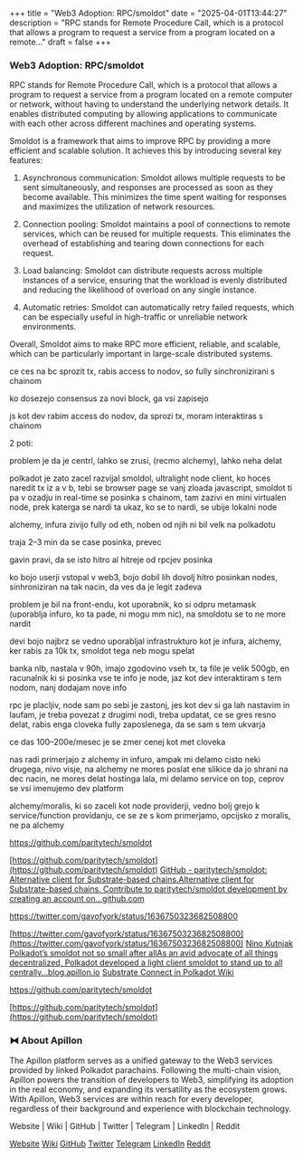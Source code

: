 +++
title = "Web3 Adoption: RPC/smoldot"
date = "2025-04-01T13:44:27"
description = "RPC stands for Remote Procedure Call, which is a protocol that allows a program to request a service from a program located on a remote…"
draft = false
+++

### Web3 Adoption: RPC/smoldot


RPC stands for Remote Procedure Call, which is a protocol that allows a program to request a service from a program located on a remote computer or network, without having to understand the underlying network details. It enables distributed computing by allowing applications to communicate with each other across different machines and operating systems.


Smoldot is a framework that aims to improve RPC by providing a more efficient and scalable solution. It achieves this by introducing several key features:


1. Asynchronous communication: Smoldot allows multiple requests to be sent simultaneously, and responses are processed as soon as they become available. This minimizes the time spent waiting for responses and maximizes the utilization of network resources.


2. Connection pooling: Smoldot maintains a pool of connections to remote services, which can be reused for multiple requests. This eliminates the overhead of establishing and tearing down connections for each request.


3. Load balancing: Smoldot can distribute requests across multiple instances of a service, ensuring that the workload is evenly distributed and reducing the likelihood of overload on any single instance.


4. Automatic retries: Smoldot can automatically retry failed requests, which can be especially useful in high-traffic or unreliable network environments.


Overall, Smoldot aims to make RPC more efficient, reliable, and scalable, which can be particularly important in large-scale distributed systems.


ce ces na bc sprozit tx, rabis access to nodov, so fully sinchronizirani s chainom


ko dosezejo consensus za novi block, ga vsi zapisejo


js kot dev rabim access do nodov, da sprozi tx, moram interaktiras s chainom


2 poti:


problem je da je centrl, lahko se zrusi, (recmo alchemy), lahko neha delat


polkadot je zato zacel razvijal smoldol, ultralight node client, ko hoces naredit tx iz a v b, tebi se browser page se vanj zloada javascript, smoldot ti pa v ozadju in real-time se posinka s chainom, tam zazivi en mini virtualen node, prek katerga se nardi ta ukaz, ko se to nardi, se ubije lokalni node


alchemy, infura zivijo fully od eth, noben od njih ni bil velk na polkadotu


traja 2–3 min da se case posinka, prevec


gavin pravi, da se isto hitro al hitreje od rpcjev posinka


ko bojo userji vstopal v web3, bojo dobil lih dovolj hitro posinkan nodes, sinhroniziran na tak nacin, da ves da je legit zadeva


problem je bil na front-endu, kot uporabnik, ko si odpru metamask (uporablja infuro, ko ta pade, ni mogu mm nic), na smoldotu se to ne more nardit


devi bojo najbrz se vedno uporabljal infrastrukturo kot je infura, alchemy, ker rabis za 10k tx, smoldot tega neb mogu spelat


banka nlb, nastala v 90h, imajo zgodovino vseh tx, ta file je velik 500gb, en racunalnik ki si posinka vse te info je node, jaz kot dev interaktiram s tem nodom, nanj dodajam nove info


rpc je placljiv, node sam po sebi je zastonj, jes kot dev si ga lah nastavim in laufam, je treba povezat z drugimi nodi, treba updatat, ce se gres resno delat, rabis enga cloveka fully zaposlenega, da se sam s tem ukvarja


ce das 100–200e/mesec je se zmer cenej kot met cloveka


nas radi primerjajo z alchemy in infuro, ampak mi delamo cisto neki drugega, nivo visje, na alchemy ne mores poslat ene slikice da jo shrani na dec nacin, ne mores delat hostinga lala, mi delamo service on top, ceprov se vsi imenujemo dev platform


alchemy/moralis, ki so zaceli kot node providerji, vedno bolj grejo k service/function providanju, ce se ze s kom primerjamo, opcijsko z moralis, ne pa alchemy


https://github.com/paritytech/smoldot

[https://github.com/paritytech/smoldot](https://github.com/paritytech/smoldot)
[GitHub - paritytech/smoldot: Alternative client for Substrate-based chains.Alternative client for Substrate-based chains. Contribute to paritytech/smoldot development by creating an account on…github.com](https://github.com/paritytech/smoldot)

https://twitter.com/gavofyork/status/1636750323682508800

[https://twitter.com/gavofyork/status/1636750323682508800](https://twitter.com/gavofyork/status/1636750323682508800)
[Nino Kutnjak](https://medium.com/u/c6abef30524f)
[Polkadot’s smoldot not so small after allAs an avid advocate of all things decentralized, Polkadot developed a light client smoldot to stand up to all centrally…blog.apillon.io](https://blog.apillon.io/polkadots-smoldot-not-so-small-after-all-d7c349830a24)
[Substrate Connect in Polkadot Wiki](https://wiki.polkadot.network/docs/build-substrate)

https://github.com/paritytech/smoldot

[https://github.com/paritytech/smoldot](https://github.com/paritytech/smoldot)

### ⧓ About Apillon


The Apillon platform serves as a unified gateway to the Web3 services provided by linked Polkadot parachains. Following the multi-chain vision, Apillon powers the transition of developers to Web3, simplifying its adoption in the real economy, and expanding its versatility as the ecosystem grows. With Apillon, Web3 services are within reach for every developer, regardless of their background and experience with blockchain technology.


Website | Wiki | GitHub | Twitter | Telegram | LinkedIn | Reddit

[Website](https://apillon.io/)
[Wiki](https://wiki.apillon.io/)
[GitHub](https://github.com/Apillon-web3)
[Twitter](https://twitter.com/apillon)
[Telegram](https://t.me/Apillon)
[LinkedIn](https://www.linkedin.com/company/apillon/)
[Reddit](https://www.reddit.com/r/apillon/)